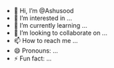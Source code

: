 - 👋 Hi, I’m @Ashusood
- 👀 I’m interested in ...
- 🌱 I’m currently learning ...
- 💞️ I’m looking to collaborate on ...
- 📫 How to reach me ...
- 😄 Pronouns: ...
- ⚡ Fun fact: ...

<!---
Ashusood/Ashusood is a ✨ special ✨ repository because its `README.md` (this file) appears on your GitHub profile.
You can click the Preview link to take a look at your changes.
--->
